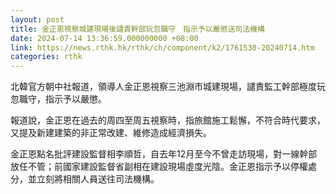 ```yaml
---
layout: post
title: 金正恩視察城建現場後譴責幹部玩忽職守　指示予以嚴懲送司法機構
date: 2024-07-14 13:36:59.000000000 +08:00
link: https://news.rthk.hk/rthk/ch/component/k2/1761530-20240714.htm
categories: rthk
---
```


北韓官方朝中社報道，領導人金正恩視察三池淵市城建現場，譴責監工幹部極度玩忽職守，指示予以嚴懲。

報道說，金正恩在過去的周四至周五視察時，指旅館施工鬆懈，不符合時代要求，又提及新建建築的非正常改建、維修造成經濟損失。

金正恩點名批評建設監督相李順哲，自去年12月至今不曾走訪現場，對一線幹部放任不管；前國家建設監督省副相在建設現場虛度光陰。金正恩指示予以停權處分，並立刻將相關人員送往司法機構。
